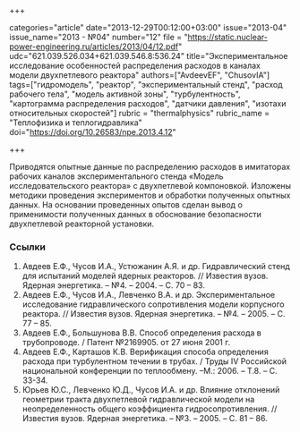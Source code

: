 +++

categories="article"
date="2013-12-29T00:12:00+03:00"
issue="2013-04"
issue_name="2013 - №04"
number="12"
file = "https://static.nuclear-power-engineering.ru/articles/2013/04/12.pdf"
udc="621.039.526.034+621.039.546.8:536.24"
title="Экспериментальное исследование особенностей распределения расходов в каналах модели двухпетлевого реактора"
authors=["AvdeevEF", "ChusovIA"]
tags=["гидромодель", "реактор", "экспериментальный стенд", "расход рабочего тела", "модель активной зоны", "турбулентность", "картограмма распределения расходов", "датчики давления", "изотахи относительных скоростей"]
rubric = "thermalphysics"
rubric_name = "Теплофизика и теплогидравлика"
doi="https://doi.org/10.26583/npe.2013.4.12"

+++

Приводятся опытные данные по распределению расходов в имитаторах рабочих каналов экспериментального стенда «Модель исследовательского реактора» с двухпетлевой компоновкой. Изложены методики проведения экспериментов и обработки полученных опытных данных. На основании проведенных опытов сделан вывод о применимости полученных данных в обоснование безопасности двухпетлевой реакторной установки.

### Ссылки

1. Авдеев Е.Ф., Чусов И.А., Устюжанин А.Я. и др. Гидравлический стенд для испытаний моделей ядерных реакторов. // Известия вузов. Ядерная энергетика. – №4. – 2004. – С. 70 – 83.
2. Авдеев Е.Ф., Чусов И.А., Левченко В.А. и др. Экспериментальное исследование гидравлического сопротивления модели корпусного реактора. // Известия вузов. Ядерная энергетика. – №4. – 2005. – С. 77 – 85.
3. Авдеев Е.Ф., Большунова В.В. Способ определения расхода в трубопроводе. / Патент №2169905. от 27 июня 2001 г.
4. Авдеев Е.Ф., Карташов К.В. Верификация способа определения расхода при турбулентном течении в трубах. / Труды IV Российской национальной конференции по теплообмену. –М.: 2006. – Т.8. – С. 33-34.
5. Юрьев Ю.С., Левченко Ю.Д., Чусов И.А. и др. Влияние отклонений геометрии тракта двухпетлевой гидравлической модели на неопределенность общего коэффициента гидросопротивления. // Известия вузов. Ядерная энергетика. – №3. – 2005. – С. 81 – 86.